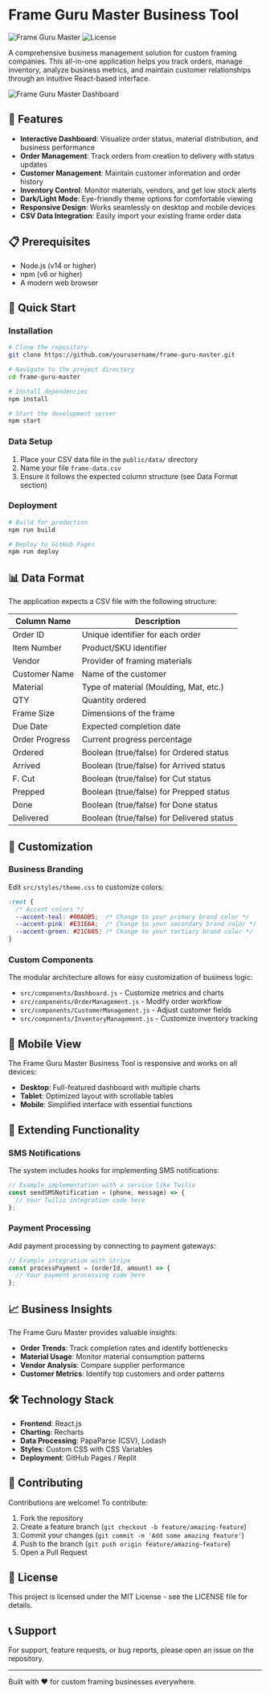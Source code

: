 # Frame Guru Master Business Tool

![Frame Guru Master](https://img.shields.io/badge/Version-1.0.0-blue)
![License](https://img.shields.io/badge/License-MIT-green)

A comprehensive business management solution for custom framing companies. This all-in-one application helps you track orders, manage inventory, analyze business metrics, and maintain customer relationships through an intuitive React-based interface.

![Frame Guru Master Dashboard](https://via.placeholder.com/800x450?text=Frame+Guru+Master+Dashboard)

## 🌟 Features

- **Interactive Dashboard**: Visualize order status, material distribution, and business performance
- **Order Management**: Track orders from creation to delivery with status updates
- **Customer Management**: Maintain customer information and order history
- **Inventory Control**: Monitor materials, vendors, and get low stock alerts
- **Dark/Light Mode**: Eye-friendly theme options for comfortable viewing
- **Responsive Design**: Works seamlessly on desktop and mobile devices
- **CSV Data Integration**: Easily import your existing frame order data

## 📋 Prerequisites

- Node.js (v14 or higher)
- npm (v6 or higher)
- A modern web browser

## 🚀 Quick Start

### Installation

```bash
# Clone the repository
git clone https://github.com/yourusername/frame-guru-master.git

# Navigate to the project directory
cd frame-guru-master

# Install dependencies
npm install

# Start the development server
npm start
```

### Data Setup

1. Place your CSV data file in the `public/data/` directory
2. Name your file `frame-data.csv`
3. Ensure it follows the expected column structure (see Data Format section)

### Deployment

```bash
# Build for production
npm run build

# Deploy to GitHub Pages
npm run deploy
```

## 📊 Data Format

The application expects a CSV file with the following structure:

| Column Name     | Description                                |
|-----------------|--------------------------------------------|
| Order ID        | Unique identifier for each order           |
| Item Number     | Product/SKU identifier                     |
| Vendor          | Provider of framing materials              |
| Customer Name   | Name of the customer                       |
| Material        | Type of material (Moulding, Mat, etc.)     |
| QTY             | Quantity ordered                           |
| Frame Size      | Dimensions of the frame                    |
| Due Date        | Expected completion date                   |
| Order Progress  | Current progress percentage                |
| Ordered         | Boolean (true/false) for Ordered status    |
| Arrived         | Boolean (true/false) for Arrived status    |
| F. Cut          | Boolean (true/false) for Cut status        |
| Prepped         | Boolean (true/false) for Prepped status    |
| Done            | Boolean (true/false) for Done status       |
| Delivered       | Boolean (true/false) for Delivered status  |

## 🎨 Customization

### Business Branding

Edit `src/styles/theme.css` to customize colors:

```css
:root {
  /* Accent colors */
  --accent-teal: #00ADB5;  /* Change to your primary brand color */
  --accent-pink: #E31E6A;  /* Change to your secondary brand color */
  --accent-green: #21C685; /* Change to your tertiary brand color */
}
```

### Custom Components

The modular architecture allows for easy customization of business logic:

- `src/components/Dashboard.js` - Customize metrics and charts
- `src/components/OrderManagement.js` - Modify order workflow
- `src/components/CustomerManagement.js` - Adjust customer fields
- `src/components/InventoryManagement.js` - Customize inventory tracking

## 📱 Mobile View

The Frame Guru Master Business Tool is responsive and works on all devices:

- **Desktop**: Full-featured dashboard with multiple charts
- **Tablet**: Optimized layout with scrollable tables
- **Mobile**: Simplified interface with essential functions

## 🔌 Extending Functionality

### SMS Notifications

The system includes hooks for implementing SMS notifications:

```javascript
// Example implementation with a service like Twilio
const sendSMSNotification = (phone, message) => {
  // Your Twilio integration code here
};
```

### Payment Processing

Add payment processing by connecting to payment gateways:

```javascript
// Example integration with Stripe
const processPayment = (orderId, amount) => {
  // Your payment processing code here
};
```

## 📈 Business Insights

The Frame Guru Master provides valuable insights:

- **Order Trends**: Track completion rates and identify bottlenecks
- **Material Usage**: Monitor material consumption patterns
- **Vendor Analysis**: Compare supplier performance
- **Customer Metrics**: Identify top customers and order patterns

## 🛠️ Technology Stack

- **Frontend**: React.js
- **Charting**: Recharts
- **Data Processing**: PapaParse (CSV), Lodash
- **Styles**: Custom CSS with CSS Variables
- **Deployment**: GitHub Pages / Replit

## 🤝 Contributing

Contributions are welcome! To contribute:

1. Fork the repository
2. Create a feature branch (`git checkout -b feature/amazing-feature`)
3. Commit your changes (`git commit -m 'Add some amazing feature'`)
4. Push to the branch (`git push origin feature/amazing-feature`)
5. Open a Pull Request

## 📄 License

This project is licensed under the MIT License - see the LICENSE file for details.

## 📞 Support

For support, feature requests, or bug reports, please open an issue on the repository.

---

Built with ❤️ for custom framing businesses everywhere.
